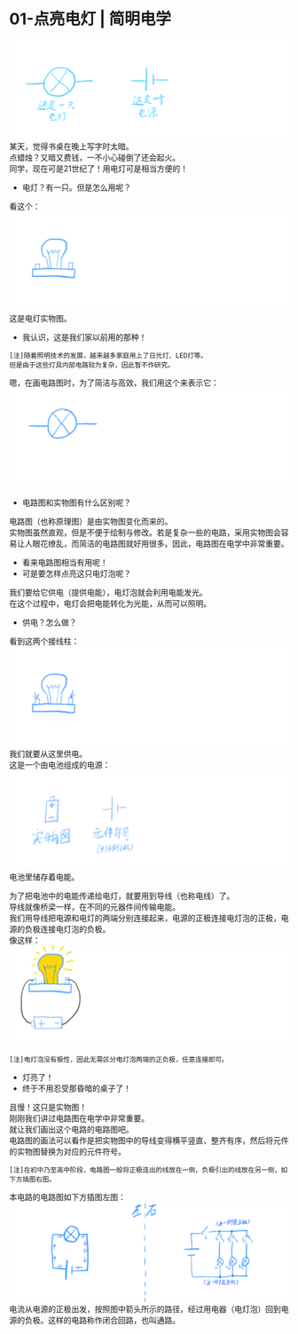 # 01-点亮电灯 | 简明电学
![插图1](../src/img/99BBA16B-37A8-4F45-B3C3-3AE4D75F22F9.png)  
某天，觉得书桌在晚上写字时太暗。  
点蜡烛？又暗又费钱，一不小心碰倒了还会起火。  
同学，现在可是21世纪了！用电灯可是相当方便的！  

- 电灯？有一只。但是怎么用呢？  

看这个：  
![插图2](../src/img/0382D17F-BD05-497D-B144-565585BE3333.png)  
这是电灯实物图。  

- 我认识，这是我们家以前用的那种！  

```
[注]随着照明技术的发展，越来越多家庭用上了日光灯、LED灯等。  
但是由于这些灯具内部电路较为复杂，因此暂不作研究。  
```

嗯，在画电路图时，为了简洁与高效，我们用这个来表示它：  
![插图3](../src/img/FC28E08D-7004-4FC9-A76A-620EE3C88A35.png)  

- 电路图和实物图有什么区别呢？  

电路图（也称原理图）是由实物图变化而来的。  
实物图虽然直观，但是不便于绘制与修改。若是复杂一些的电路，采用实物图会容易让人眼花缭乱，而简洁的电路图就好用很多。因此，电路图在电学中非常重要。  

- 看来电路图相当有用呢！  
- 可是要怎样点亮这只电灯泡呢？  

我们要给它供电（提供电能），电灯泡就会利用电能发光。  
在这个过程中，电灯会把电能转化为光能，从而可以照明。  

- 供电？怎么做？  

看到这两个接线柱：  
![插图4](../src/img/81609EBE-61F9-43F2-A416-E57AF466FCDD.png)  
我们就要从这里供电。  
这是一个由电池组成的电源：  
![插图5](../src/img/6E7084A1-9C47-4057-8D29-C7A6BBB3E083.png)  
电池里储存着电能。  

为了把电池中的电能传递给电灯，就要用到导线（也称电线）了。  
导线就像桥梁一样，在不同的元器件间传输电能。  
我们用导线把电源和电灯的两端分别连接起来，电源的正极连接电灯泡的正极，电源的负极连接电灯泡的负极。  
像这样：  
![插图6](../src/img/F4977AEF-B9C8-4361-A2FF-76AB41A5E721.png)  
```
[注]电灯泡没有极性，因此无需区分电灯泡两端的正负极，任意连接即可。
```

- 灯亮了！  
- 终于不用忍受那昏暗的桌子了！  

且慢！这只是实物图！  
刚刚我们讲过电路图在电学中非常重要。  
就让我们画出这个电路的电路图吧。  
电路图的画法可以看作是把实物图中的导线变得横平竖直、整齐有序，然后将元件的实物图替换为对应的元件符号。  
```
[注]在初中乃至高中阶段，电路图一般将正极连出的线放在一侧，负极引出的线放在另一侧，如下方插图右图。  
```
本电路的电路图如下方插图左图：  
![插图7](../src/img/8747A654-638D-4277-846A-F605F7AE89E3.png)  
电流从电源的正极出发，按照图中箭头所示的路径，经过用电器（电灯泡）回到电源的负极。这样的电路称作闭合回路，也叫通路。  
